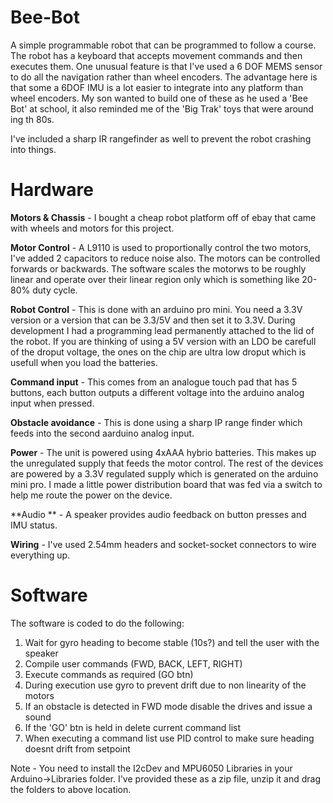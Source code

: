 # Bee-Bot

A simple programmable robot that can be programmed to follow a course.  The robot has a keyboard that accepts movement commands and then executes them.  One unusual feature is that I've used a 6 DOF MEMS sensor to do all the navigation rather than wheel encoders.  The advantage here is that some a 6DOF IMU is a lot easier to integrate into any platform than wheel encoders.  My son wanted to build one of these as he used a 'Bee Bot' at school, it also reminded me of the 'Big Trak' toys that were around ing th 80s.

I've included a sharp IR rangefinder as well to prevent the robot crashing into things.


# Hardware

**Motors & Chassis** -
I bought a cheap robot platform off of ebay that came with wheels and motors for this project.

**Motor Control** -
A L9110 is used to proportionally control the two motors, I've added 2 capacitors to reduce noise also.  The motors can be controlled forwards or backwards.  The software scales the motorws to be roughly linear and operate over their linear region only which is something like 20-80% duty cycle.

**Robot Control** -
This is done with an arduino pro mini.  You need a 3.3V version or a version that can be 3.3/5V and then set it to 3.3V.  During development I had a programming lead permanently attached to the lid of the robot.  If you are thinking of using a 5V version with an LDO be carefull of the droput voltage, the ones on the chip are ultra low droput which is usefull when you load the batteries.

**Command input** -
This comes from an analogue touch pad that has 5 buttons, each button outputs a different voltage into the arduino analog input when pressed.

**Obstacle avoidance** -
This is done using a sharp IP range finder which feeds into the second aarduino analog input.

**Power** -
The unit is powered using 4xAAA hybrio batteries. This makes up the unregulated supply that feeds the motor control.  The rest of the devices are powered by a 3.3V regulated supply which is generated on the arduino mini pro.  I made a little power distribution board that was fed via a switch to help me route the power on the device.

**Audio ** -
A speaker provides audio feedback on button presses and IMU status.

**Wiring** -
I've used 2.54mm headers and socket-socket connectors to wire everything up.


# Software

The software is coded to do the following:

1. Wait for gyro heading to become stable (10s?) and tell the user with the speaker
2. Compile user commands (FWD, BACK, LEFT, RIGHT)
3. Execute commands as required (GO btn)
4. During execution use gyro to prevent drift due to non linearity of the motors
5. If an obstacle is detected in FWD mode disable the drives and issue a sound
6. If the 'GO' btn is held in delete current command list
7. When executing a command list use PID control to make sure heading doesnt drift from setpoint

Note - You need to install the I2cDev and MPU6050 Libraries in your Arduino->Libraries folder.  I've provided these as a zip file, unzip it and drag the folders to above location.





